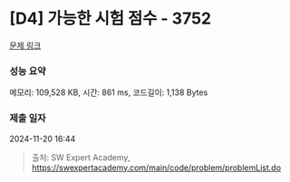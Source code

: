 # [D4] 가능한 시험 점수 - 3752 

[문제 링크](https://swexpertacademy.com/main/code/problem/problemDetail.do?contestProbId=AWHPkqBqAEsDFAUn) 

### 성능 요약

메모리: 109,528 KB, 시간: 861 ms, 코드길이: 1,138 Bytes

### 제출 일자

2024-11-20 16:44



> 출처: SW Expert Academy, https://swexpertacademy.com/main/code/problem/problemList.do